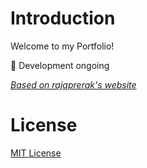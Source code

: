 # Introduction
Welcome to my Portfolio!

:hammer: Development ongoing

[*Based on rajaprerak's website*](https://rajaprerak.github.io/)
# License
[MIT License](https://opensource.org/license/mit)